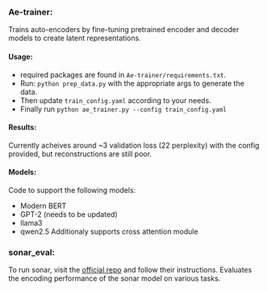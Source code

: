 ### Ae-trainer:
Trains auto-encoders by fine-tuning pretrained encoder and decoder models to create latent representations.
#### Usage:
- required packages are found in `Ae-trainer/requirements.txt`. 
- Run: `python prep_data.py` with the appropriate args to generate the data.
- Then update `train_config.yaml` according to your needs.
- Finally run `python ae_trainer.py --config train_config.yaml`
#### Results:
Currently acheives around ~3 validation loss (22 perplexity) with the config provided, but reconstructions are still poor.
#### Models:
Code to support the following models:
- Modern BERT
- GPT-2 (needs to be updated)
- llama3
- qwen2.5
Additionaly supports cross attention module

### sonar_eval:
To run sonar, visit the [official repo](https://github.com/facebookresearch/SONAR) and follow their instructions.
Evaluates the encoding performance of the sonar model on various tasks.
